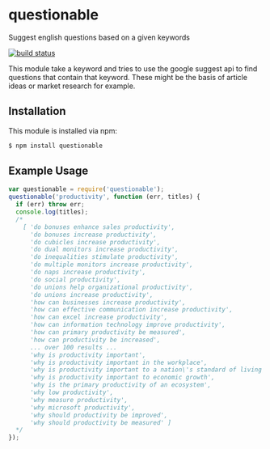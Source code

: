 # questionable

Suggest english questions based on a given keywords

[![build status](https://secure.travis-ci.org/eugeneware/questionable.png)](http://travis-ci.org/eugeneware/questionable)

This module take a keyword and tries to use the google suggest api to find
questions that contain that keyword. These might be the basis of article ideas
or market research for example.

## Installation

This module is installed via npm:

``` bash
$ npm install questionable
```

## Example Usage

``` js
var questionable = require('questionable');
questionable('productivity', function (err, titles) {
  if (err) throw err;
  console.log(titles);
  /*
    [ 'do bonuses enhance sales productivity',
      'do bonuses increase productivity',
      'do cubicles increase productivity',
      'do dual monitors increase productivity',
      'do inequalities stimulate productivity',
      'do multiple monitors increase productivity',
      'do naps increase productivity',
      'do social productivity',
      'do unions help organizational productivity',
      'do unions increase productivity',
      'how can businesses increase productivity',
      'how can effective communication increase productivity',
      'how can excel increase productivity',
      'how can information technology improve productivity',
      'how can primary productivity be measured',
      'how can productivity be increased',
      ... over 100 results ...
      'why is productivity important',
      'why is productivity important in the workplace',
      'why is productivity important to a nation\'s standard of living',
      'why is productivity important to economic growth',
      'why is the primary productivity of an ecosystem',
      'why low productivity',
      'why measure productivity',
      'why microsoft productivity',
      'why should productivity be improved',
      'why should productivity be measured' ]
  */
});
```
